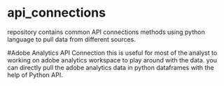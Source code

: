 # api_connections
repository contains common API connections methods using python language to pull data from different sources.

#Adobe Analytics API Connection
this is useful for most of the analyst to working on adobe analytics workspace to play around with the data. you can directly pull the adobe analytics data in python dataframes with the help of Python API.
